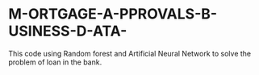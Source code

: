 # M-ORTGAGE-A-PPROVALS-B-USINESS-D-ATA-
This code using Random forest and Artificial Neural Network to solve the problem of loan in the bank.
